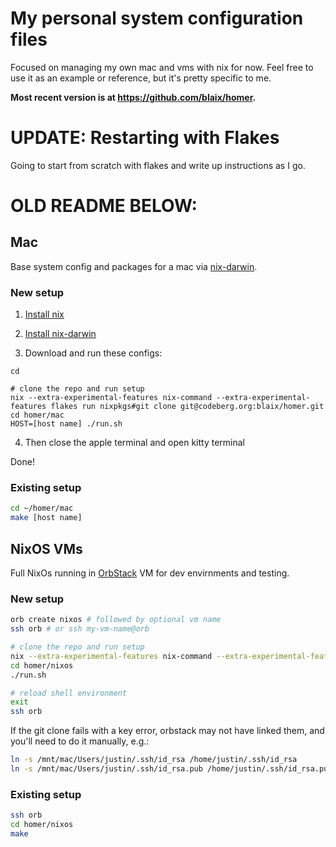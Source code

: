 # My personal system configuration files

Focused on managing my own mac and vms with nix for now.
Feel free to use it as an example or reference,
but it's pretty specific to me.

**Most recent version is at <https://github.com/blaix/homer>.**

# UPDATE: Restarting with Flakes

Going to start from scratch with flakes and write up instructions as I go.

# OLD README BELOW:

## Mac

Base system config and packages for a mac via [nix-darwin](https://github.com/LnL7/nix-darwin).

### New setup

1.  [Install nix](https://github.com/NixOS/nix#installation)

2. [Install nix-darwin](https://github.com/LnL7/nix-darwin#installing)

3. Download and run these configs:

```
cd

# clone the repo and run setup
nix --extra-experimental-features nix-command --extra-experimental-features flakes run nixpkgs#git clone git@codeberg.org:blaix/homer.git
cd homer/mac
HOST=[host name] ./run.sh
```

4. Then close the apple terminal and open kitty terminal

Done!

### Existing setup

```bash
cd ~/homer/mac
make [host name]
```

## NixOS VMs

Full NixOs running in [OrbStack](https://orbstack.dev/) VM for dev envirnments and testing.

### New setup

```bash
orb create nixos # followed by optional vm name
ssh orb # or ssh my-vm-name@orb

# clone the repo and run setup
nix --extra-experimental-features nix-command --extra-experimental-features flakes run nixpkgs#git clone git@codeberg.org:blaix/homer.git
cd homer/nixos
./run.sh

# reload shell environment
exit
ssh orb
```

If the git clone fails with a key error,
orbstack may not have linked them,
and you'll need to do it manually, e.g.:

```bash
ln -s /mnt/mac/Users/justin/.ssh/id_rsa /home/justin/.ssh/id_rsa
ln -s /mnt/mac/Users/justin/.ssh/id_rsa.pub /home/justin/.ssh/id_rsa.pub
```

### Existing setup

```bash
ssh orb
cd homer/nixos
make
```
